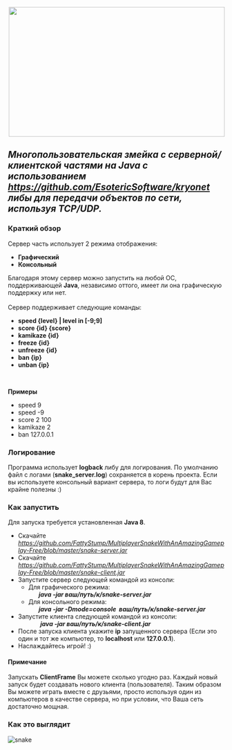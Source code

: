 <p align="center"><img width="500" height="300" src="https://cloud.githubusercontent.com/assets/15519803/25315795/c3052110-2863-11e7-8bce-31c9f6d9a656.jpg"></p>

## *Многопользовательская змейка с серверной/клиентской частями на Java c использованием https://github.com/EsotericSoftware/kryonet либы для передачи объектов по сети, используя TCP/UDP.<br/>*
### Краткий обзор
Сервер часть использует 2 режима отображения:
* **Графический**
* **Консольный**

Благодаря этому сервер можно запустить на любой ОС, поддерживающей **Java**, независимо оттого, имеет ли она графическую поддержку или нет.<br/><br/>
Сервер поддерживает следующие команды:
* **speed {level} | level in [-9;9]**
* **score {id} {score}**
* **kamikaze {id}**
* **freeze {id}**
* **unfreeze {id}**
* **ban {ip}**
* **unban {ip}**
<br/>

**Примеры**
* speed 9
* speed -9
* score 2 100
* kamikaze 2
* ban 127.0.0.1

### Логирование
Программа использует **logback** либу для логирования. По умолчанию файл с логами (**snake_server.log**) сохраняется в корень проекта. Если вы используете консольный вариант сервера, то логи будут для Вас крайне полезны :)

### Как запустить
Для запуска требуется установленная **Java 8**. 
* Скачайте _https://github.com/FattyStump/MultiplayerSnakeWithAnAmazingGameplay-Free/blob/master/snake-server.jar_
* Скачайте _https://github.com/FattyStump/MultiplayerSnakeWithAnAmazingGameplay-Free/blob/master/snake-client.jar_
* Запустите сервер следующей командой из консоли:
  - Для графического режима:<br>
&nbsp;&nbsp;&nbsp;&nbsp;&nbsp;&nbsp;**_java -jar ваш/путь/к/snake-server.jar_**
  - Для консольного режима:<br>
&nbsp;&nbsp;&nbsp;&nbsp;&nbsp;&nbsp;**_java -jar -Dmode=console &nbsp;ваш/путь/к/snake-server.jar_**
* Запустите клиента следующей командой из консоли:<br>
&nbsp;&nbsp;&nbsp;&nbsp;&nbsp;&nbsp;&nbsp;&nbsp;&nbsp;&nbsp;&nbsp;&nbsp;&nbsp;**_java -jar ваш/путь/к/snake-client.jar_**
* После запуска клиента укажите **ip** запущенного сервера (Если это один и тот же компьютер, то **localhost** или **127.0.0.1**). 
* Наслаждайтесь игрой! :)

#### Примечание
Запускать **ClientFrame** Вы можете сколько угодно раз. Каждый новый запуск будет создавать нового клиента (пользователя). Таким образом Вы можете играть вместе с друзьями, просто используя один из компьютеров в качестве сервера, но при условии, что Ваша сеть достаточно мощная.

### Как это выглядит
![snake](https://user-images.githubusercontent.com/15519803/57480835-7802ce00-72a9-11e9-8f5d-07b182135c52.png)

